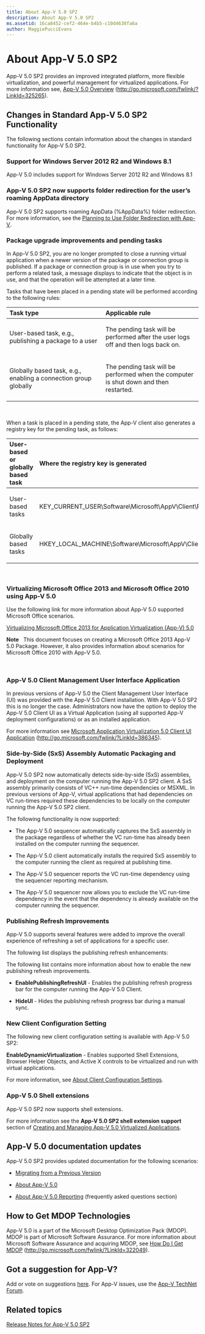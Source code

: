 ```yaml
---
title: About App-V 5.0 SP2
description: About App-V 5.0 SP2
ms.assetid: 16ca8452-cef2-464e-b4b5-c10d4630fa6a
author: MaggiePucciEvans
---
```


# About App-V 5.0 SP2


App-V 5.0 SP2 provides an improved integrated platform, more flexible virtualization, and powerful management for virtualized applications. For more information see, [App-V 5.0 Overview](http://go.microsoft.com/fwlink/p/?LinkId=325265) (http://go.microsoft.com/fwlink/?LinkId=325265).

## Changes in Standard App-V 5.0 SP2 Functionality


The following sections contain information about the changes in standard functionality for App-V 5.0 SP2.

### <a href="" id="bkmk-sp2-supported-cfg"></a>Support for Windows Server 2012 R2 and Windows 8.1

App-V 5.0 includes support for Windows Server 2012 R2 and Windows 8.1

### <a href="" id="-------------app-v-5-0-sp2-now-supports-folder-redirection-for-the-user-s-roaming-appdata-directory"></a> App-V 5.0 SP2 now supports folder redirection for the user’s roaming AppData directory

App-V 5.0 SP2 supports roaming AppData (%AppData%) folder redirection. For more information, see the [Planning to Use Folder Redirection with App-V](planning-to-use-folder-redirection-with-app-v.md).

### <a href="" id="bkmk-pkg-upgr-pendg-tasks"></a>Package upgrade improvements and pending tasks

In App-V 5.0 SP2, you are no longer prompted to close a running virtual application when a newer version of the package or connection group is published. If a package or connection group is in use when you try to perform a related task, a message displays to indicate that the object is in use, and that the operation will be attempted at a later time.

Tasks that have been placed in a pending state will be performed according to the following rules:

<table>
<colgroup>
<col width="50%" />
<col width="50%" />
</colgroup>
<thead>
<tr class="header">
<th align="left">Task type</th>
<th align="left">Applicable rule</th>
</tr>
</thead>
<tbody>
<tr class="odd">
<td align="left"><p>User-based task, e.g., publishing a package to a user</p></td>
<td align="left"><p>The pending task will be performed after the user logs off and then logs back on.</p></td>
</tr>
<tr class="even">
<td align="left"><p>Globally based task, e.g., enabling a connection group globally</p></td>
<td align="left"><p>The pending task will be performed when the computer is shut down and then restarted.</p></td>
</tr>
</tbody>
</table>

 

When a task is placed in a pending state, the App-V client also generates a registry key for the pending task, as follows:

<table>
<colgroup>
<col width="50%" />
<col width="50%" />
</colgroup>
<thead>
<tr class="header">
<th align="left">User-based or globally based task</th>
<th align="left">Where the registry key is generated</th>
</tr>
</thead>
<tbody>
<tr class="odd">
<td align="left"><p>User-based tasks</p></td>
<td align="left"><p>KEY_CURRENT_USER\Software\Microsoft\AppV\Client\PendingTasks</p></td>
</tr>
<tr class="even">
<td align="left"><p>Globally based tasks</p></td>
<td align="left"><p>HKEY_LOCAL_MACHINE\Software\Microsoft\AppV\Client\PendingTasks</p></td>
</tr>
</tbody>
</table>

 

### Virtualizing Microsoft Office 2013 and Microsoft Office 2010 using App-V 5.0

Use the following link for more information about App-V 5.0 supported Microsoft Office scenarios.

[Virtualizing Microsoft Office 2013 for Application Virtualization (App-V) 5.0](../solutions/virtualizing-microsoft-office-2013-for-application-virtualization--app-v--50-solutions.md)

**Note**  
This document focuses on creating a Microsoft Office 2013 App-V 5.0 Package. However, it also provides information about scenarios for Microsoft Office 2010 with App-V 5.0.

 

### <a href="" id="-------------app-v-5-0-client-management-user-interface-application"></a> App-V 5.0 Client Management User Interface Application

In previous versions of App-V 5.0 the Client Management User Interface (UI) was provided with the App-V 5.0 Client installation. With App-V 5.0 SP2 this is no longer the case. Administrators now have the option to deploy the App-V 5.0 Client UI as a Virtual Application (using all supported App-V deployment configurations) or as an installed application.

For more information see [Microsoft Application Virtualization 5.0 Client UI Application](http://go.microsoft.com/fwlink/p/?LinkId=386345) (http://go.microsoft.com/fwlink/?LinkId=386345).

### Side-by-Side (SxS) Assembly Automatic Packaging and Deployment

App-V 5.0 SP2 now automatically detects side-by-side (SxS) assemblies, and deployment on the computer running the App-V 5.0 SP2 client. A SxS assembly primarily consists of VC++ run-time dependencies or MSXML. In previous versions of App-V, virtual applications that had dependencies on VC run-times required these dependencies to be locally on the computer running the App-V 5.0 SP2 client.

The following functionality is now supported:

-   The App-V 5.0 sequencer automatically captures the SxS assembly in the package regardless of whether the VC run-time has already been installed on the computer running the sequencer.

-   The App-V 5.0 client automatically installs the required SxS assembly to the computer running the client as required at publishing time.

-   The App-V 5.0 sequencer reports the VC run-time dependency using the sequencer reporting mechanism.

-   The App-V 5.0 sequencer now allows you to exclude the VC run-time dependency in the event that the dependency is already available on the computer running the sequencer.

### Publishing Refresh Improvements

App-V 5.0 supports several features were added to improve the overall experience of refreshing a set of applications for a specific user.

The following list displays the publishing refresh enhancements:

The following list contains more information about how to enable the new publishing refresh improvements.

-   **EnablePublishingRefreshUI** - Enables the publishing refresh progress bar for the computer running the App-V 5.0 Client.

-   **HideUI** - Hides the publishing refresh progress bar during a manual sync.

### New Client Configuration Setting

The following new client configuration setting is available with App-V 5.0 SP2:

**EnableDynamicVirtualization** - Enables supported Shell Extensions, Browser Helper Objects, and Active X controls to be virtualized and run with virtual applications.

For more information, see [About Client Configuration Settings](about-client-configuration-settings.md).

### <a href="" id="-------------app-v-5-0-shell-extensions"></a> App-V 5.0 Shell extensions

App-V 5.0 SP2 now supports shell extensions.

For more information see the **App-V 5.0 SP2 shell extension support** section of [Creating and Managing App-V 5.0 Virtualized Applications](creating-and-managing-app-v-50-virtualized-applications.md).

## <a href="" id="---------app-v-5-0-documentation-updates"></a> App-V 5.0 documentation updates


App-V 5.0 SP2 provides updated documentation for the following scenarios:

-   [Migrating from a Previous Version](migrating-from-a-previous-version-app-v-50.md)

-   [About App-V 5.0](about-app-v-50.md)

-   [About App-V 5.0 Reporting](about-app-v-50-reporting.md) (frequently asked questions section)

## How to Get MDOP Technologies


App-V 5.0 is a part of the Microsoft Desktop Optimization Pack (MDOP). MDOP is part of Microsoft Software Assurance. For more information about Microsoft Software Assurance and acquiring MDOP, see [How Do I Get MDOP](http://go.microsoft.com/fwlink/?LinkId=322049) (http://go.microsoft.com/fwlink/?LinkId=322049).

## Got a suggestion for App-V?


Add or vote on suggestions [here](http://appv.uservoice.com/forums/280448-microsoft-application-virtualization). For App-V issues, use the [App-V TechNet Forum](https://social.technet.microsoft.com/Forums/home?forum=mdopappv).

## Related topics


[Release Notes for App-V 5.0 SP2](release-notes-for-app-v-50-sp2.md)

 

 






